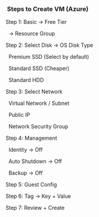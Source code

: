 ### &nbsp;Steps to Create VM (Azure)



Step 1: Basic → Free Tier



&nbsp;	      → Resource Group





Step 2: Select Disk → OS Disk Type



&nbsp;			Premium SSD (Select by default)



&nbsp;			Standard SSD (Cheaper)



&nbsp;			Standard HDD





Step 3: Select Network



&nbsp;			Virtual Network / Subnet



&nbsp;			Public IP



&nbsp;			Network Security Group



Step 4: Management



&nbsp;			Identity → Off



&nbsp;			Auto Shutdown → Off



&nbsp;			Backup → Off





Step 5: Guest Config



Step 6: Tag → Key + Value



Step 7: Review + Create

